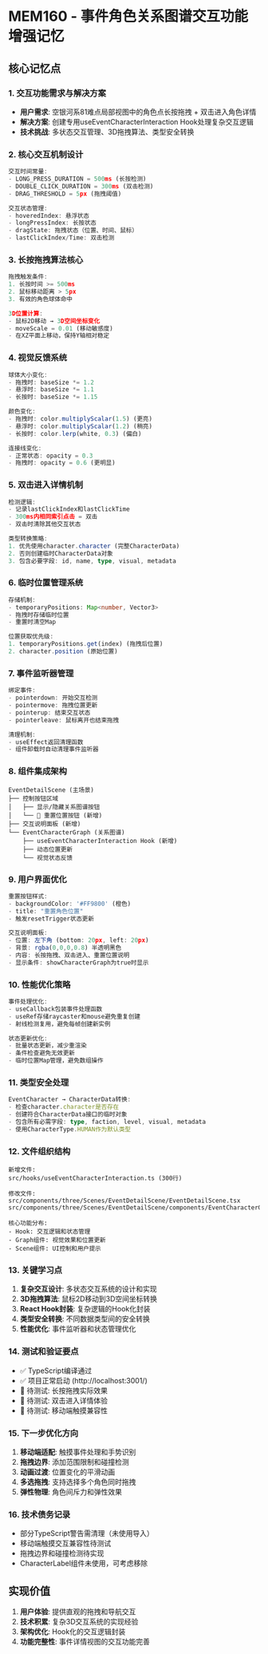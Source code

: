 # MEM160 - 事件角色关系图谱交互功能增强记忆

## 核心记忆点

### 1. 交互功能需求与解决方案
- **用户需求**: 空银河系81难点局部视图中的角色点长按拖拽 + 双击进入角色详情
- **解决方案**: 创建专用useEventCharacterInteraction Hook处理复杂交互逻辑
- **技术挑战**: 多状态交互管理、3D拖拽算法、类型安全转换

### 2. 核心交互机制设计
```typescript
交互时间常量:
- LONG_PRESS_DURATION = 500ms (长按检测)
- DOUBLE_CLICK_DURATION = 300ms (双击检测)  
- DRAG_THRESHOLD = 5px (拖拽阈值)

交互状态管理:
- hoveredIndex: 悬浮状态
- longPressIndex: 长按状态
- dragState: 拖拽状态（位置、时间、鼠标）
- lastClickIndex/Time: 双击检测
```

### 3. 长按拖拽算法核心
```typescript
拖拽触发条件:
1. 长按时间 >= 500ms
2. 鼠标移动距离 > 5px
3. 有效的角色球体命中

3D位置计算:
- 鼠标2D移动 → 3D空间坐标变化
- moveScale = 0.01 (移动敏感度)
- 在XZ平面上移动，保持Y轴相对稳定
```

### 4. 视觉反馈系统
```typescript
球体大小变化:
- 拖拽时: baseSize *= 1.2
- 悬浮时: baseSize *= 1.1  
- 长按时: baseSize *= 1.15

颜色变化:
- 拖拽时: color.multiplyScalar(1.5) (更亮)
- 悬浮时: color.multiplyScalar(1.2) (稍亮)
- 长按时: color.lerp(white, 0.3) (偏白)

连接线变化:
- 正常状态: opacity = 0.3
- 拖拽时: opacity = 0.6 (更明显)
```

### 5. 双击进入详情机制
```typescript
检测逻辑:
- 记录lastClickIndex和lastClickTime
- 300ms内相同索引点击 = 双击
- 双击时清除其他交互状态

类型转换策略:
1. 优先使用character.character (完整CharacterData)
2. 否则创建临时CharacterData对象
3. 包含必要字段: id, name, type, visual, metadata
```

### 6. 临时位置管理系统
```typescript
存储机制:
- temporaryPositions: Map<number, Vector3>
- 拖拽时存储临时位置
- 重置时清空Map

位置获取优先级:
1. temporaryPositions.get(index) (拖拽后位置)
2. character.position (原始位置)
```

### 7. 事件监听器管理
```typescript
绑定事件:
- pointerdown: 开始交互检测
- pointermove: 拖拽位置更新
- pointerup: 结束交互状态
- pointerleave: 鼠标离开也结束拖拽

清理机制:
- useEffect返回清理函数
- 组件卸载时自动清理事件监听器
```

### 8. 组件集成架构
```
EventDetailScene (主场景)
├── 控制按钮区域
│   ├── 显示/隐藏关系图谱按钮
│   └── 🔄 重置位置按钮 (新增)
├── 交互说明面板 (新增)
└── EventCharacterGraph (关系图谱)
    ├── useEventCharacterInteraction Hook (新增)
    ├── 动态位置更新
    └── 视觉状态反馈
```

### 9. 用户界面优化
```typescript
重置按钮样式:
- backgroundColor: '#FF9800' (橙色)
- title: "重置角色位置"
- 触发resetTrigger状态更新

交互说明面板:
- 位置: 左下角 (bottom: 20px, left: 20px)
- 背景: rgba(0,0,0,0.8) 半透明黑色
- 内容: 长按拖拽、双击进入、重置位置说明
- 显示条件: showCharacterGraph为true时显示
```

### 10. 性能优化策略
```typescript
事件处理优化:
- useCallback包装事件处理函数
- useRef存储raycaster和mouse避免重复创建
- 射线检测复用，避免每帧创建新实例

状态更新优化:
- 批量状态更新，减少重渲染
- 条件检查避免无效更新
- 临时位置Map管理，避免数组操作
```

### 11. 类型安全处理
```typescript
EventCharacter → CharacterData转换:
- 检查character.character是否存在
- 创建符合CharacterData接口的临时对象
- 包含所有必需字段: type, faction, level, visual, metadata
- 使用CharacterType.HUMAN作为默认类型
```

### 12. 文件组织结构
```
新增文件:
src/hooks/useEventCharacterInteraction.ts (300行)

修改文件:
src/components/three/Scenes/EventDetailScene/EventDetailScene.tsx
src/components/three/Scenes/EventDetailScene/components/EventCharacterGraph.tsx

核心功能分布:
- Hook: 交互逻辑和状态管理
- Graph组件: 视觉效果和位置更新  
- Scene组件: UI控制和用户提示
```

### 13. 关键学习点
1. **复杂交互设计**: 多状态交互系统的设计和实现
2. **3D拖拽算法**: 鼠标2D移动到3D空间坐标转换
3. **React Hook封装**: 复杂逻辑的Hook化封装
4. **类型安全转换**: 不同数据类型间的安全转换
5. **性能优化**: 事件监听器和状态管理优化

### 14. 测试和验证要点
- ✅ TypeScript编译通过
- ✅ 项目正常启动 (http://localhost:3001/)
- 🔄 待测试: 长按拖拽实际效果
- 🔄 待测试: 双击进入详情体验
- 🔄 待测试: 移动端触摸兼容性

### 15. 下一步优化方向
1. **移动端适配**: 触摸事件处理和手势识别
2. **拖拽边界**: 添加范围限制和碰撞检测
3. **动画过渡**: 位置变化的平滑动画
4. **多选拖拽**: 支持选择多个角色同时拖拽
5. **弹性物理**: 角色间斥力和弹性效果

### 16. 技术债务记录
- 部分TypeScript警告需清理（未使用导入）
- 移动端触摸交互兼容性待测试
- 拖拽边界和碰撞检测待实现
- CharacterLabel组件未使用，可考虑移除

## 实现价值
1. **用户体验**: 提供直观的拖拽和导航交互
2. **技术积累**: 复杂3D交互系统的实现经验
3. **架构优化**: Hook化的交互逻辑封装
4. **功能完整性**: 事件详情视图的交互功能完善
